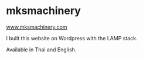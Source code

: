 # mksmachinery
www.mksmachinery.com

I built this website on Wordpress with the LAMP stack.

Available in Thai and English.
